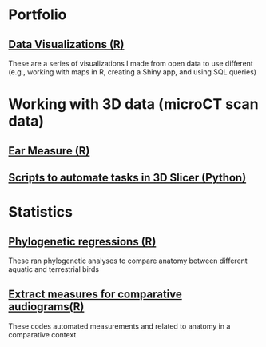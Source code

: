 # Portfolio

## [Data Visualizations (R)](https://github.com/jzeyl/Data-visualizations)
These are a series of visualizations I made from open data to use different (e.g., working with maps in R, creating a Shiny app, and using SQL queries)

# Working with 3D data (microCT scan data)
## [Ear Measure (R)](https://github.com/jzeyl/Ear-Measures)
## [Scripts to automate tasks in 3D Slicer (Python)](https://github.com/jzeyl/3D-Slicer-Scripts)

# Statistics
## [Phylogenetic regressions (R)](https://github.com/jzeyl/A-T-Statistics)  
These ran phylogenetic analyses to compare anatomy between different aquatic and terrestrial birds
## [Extract measures for comparative audiograms(R)](https://github.com/jzeyl/Scaling_2021)
These codes automated measurements and related to anatomy in a comparative context
